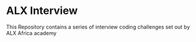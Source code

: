 # ALX Interview

This Repository contains a series of interview coding challenges set out by ALX Africa academy
